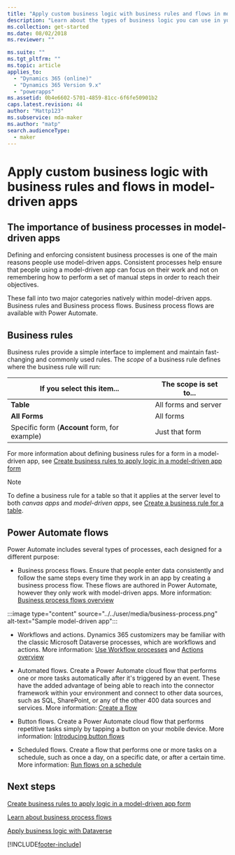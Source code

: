 ```yaml
---
title: "Apply custom business logic with business rules and flows in model-driven apps | MicrosoftDocs"
description: "Learn about the types of business logic you can use in your app"
ms.collection: get-started
ms.date: 08/02/2018
ms.reviewer: ""

ms.suite: ""
ms.tgt_pltfrm: ""
ms.topic: article
applies_to: 
  - "Dynamics 365 (online)"
  - "Dynamics 365 Version 9.x"
  - "powerapps"
ms.assetid: 0b4e6602-5701-4859-81cc-6f6fe50901b2
caps.latest.revision: 44
author: "Mattp123"
ms.subservice: mda-maker
ms.author: "matp"
search.audienceType: 
  - maker
---
```

# Apply custom business logic with business rules and flows in model-driven apps

## The importance of business processes in model-driven apps

Defining and enforcing consistent business processes is one of the main reasons people use model-driven apps. Consistent processes help ensure that people using a model-driven app can focus on their work and not on remembering how to perform a set of manual steps in order to reach their objectives.

These fall into two major categories natively within model-driven apps.  Business rules and Business process flows. Business process flows are available with Power Automate.

## Business rules

Business rules provide a simple interface to implement and maintain fast-changing and commonly used rules. The *scope* of a business rule defines where the business rule will run:

|**If you select this item...**|**The scope is set to...**|
|-|-|  
|**Table**|All forms and server|  
|**All Forms**|All forms|  
|Specific form (**Account** form, for example)|Just that form|

For more information about defining business rules for a form in a model-driven app, see [Create business rules to apply logic in a model-driven app form](create-business-rules-recommendations-apply-logic-form.md)

> [!NOTE]
> To define a business rule for a table so that it applies at the server level to both *canvas apps* and *model-driven apps*, see [Create a business rule for a table](../data-platform/data-platform-create-business-rule.md).

## Power Automate flows  
  
Power Automate includes several types of processes, each designed for a different purpose:  

-   Business process flows. Ensure that people enter data consistently and follow the same steps every time they work in an app by creating a business process flow. These flows are authored in Power Automate, however they only work with model-driven apps.  More information: [Business process flows overview](/flow/business-process-flows-overview)

:::image type="content" source="../../user/media/business-process.png" alt-text="Sample model-driven app":::

-   Workflows and actions. Dynamics 365 customizers may be familiar with the classic Microsoft Dataverse processes, which are workflows and actions. More information: [Use Workflow processes](/flow/workflow-processes) and [Actions overview](../data-platform/actions.md)

-   Automated flows. Create a Power Automate cloud flow that performs one or more tasks automatically after it's triggered by an event. These have the added advantage of being able to reach into the connector framework within your environment and connect to other data sources, such as SQL, SharePoint, or any of the other 400 data sources and services. More information: [Create a flow](/flow/get-started-logic-flow)
    
-   Button flows. Create a Power Automate cloud flow that performs repetitive tasks simply by tapping a button on your mobile device. More information: [Introducing button flows](/flow/introduction-to-button-flows)
  
-   Scheduled flows. Create a flow that performs one or more tasks on a schedule, such as once a day, on a specific date, or after a certain time. More information: [Run flows on a schedule](/flow/run-scheduled-tasks)
  
## Next steps

[Create business rules to apply logic in a model-driven app form](create-business-rules-recommendations-apply-logic-form.md)

[Learn about business process flows](/flow/business-process-flows-overview)

[Apply business logic with Dataverse](../data-platform/processes.md)

[!INCLUDE[footer-include](../../includes/footer-banner.md)]
